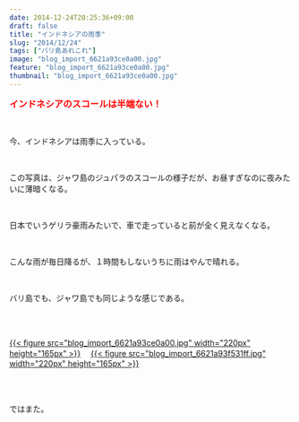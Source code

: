 ```yaml
---
date: 2014-12-24T20:25:36+09:00
draft: false
title: "インドネシアの雨季"
slug: "2014/12/24"
tags: ["バリ島あれこれ"]
image: "blog_import_6621a93ce0a00.jpg"
feature: "blog_import_6621a93ce0a00.jpg"
thumbnail: "blog_import_6621a93ce0a00.jpg"
---
```

<p><font color="#ff0000" size="3"><strong>インドネシアのスコールは半端ない！</strong></font></p><br/><p>今、インドネシアは雨季に入っている。</p><br/><p>この写真は、ジャワ島のジュパラのスコールの様子だが、お昼すぎなのに夜みたいに薄暗くなる。</p><br/><p>日本でいうゲリラ豪雨みたいで、車で走っていると前が全く見えなくなる。</p><br/><p>こんな雨が毎日降るが、１時間もしないうちに雨はやんで晴れる。</p><br/><p>バリ島でも、ジャワ島でも同じような感じである。</p><br/><p><br/><a href="blog_import_6621a93e1ecd4.jpg">{{< figure src="blog_import_6621a93ce0a00.jpg" width="220px" height="165px" >}}</a> 　<a href="blog_import_6621a9409cc4c.jpg">{{< figure src="blog_import_6621a93f531ff.jpg" width="220px" height="165px" >}}</a> </p><br/><br/><p>ではまた。</p><br/><br/><br/><br/><br/><br/>

